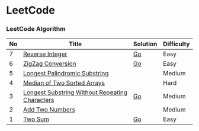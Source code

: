 # LeetCode

### LeetCode Algorithm



 No | Title | Solution | Difficulty
 --|-------|----------|----------- 
7 | [Reverse Integer](https://leetcode.com/problems/reverse-integer/) | [Go](algorithms/Go/reverse.go) | Easy
6 | [ZigZag Conversion](https://leetcode.com/problems/zigzag-conversion/) | [Go](algorithms/Go/zigZagConversion.go) | Easy
5 | [Longest Palindromic Substring](https://leetcode.com/problems/longest-palindromic-substring/) | | Medium
4 | [Median of Two Sorted Arrays](https://leetcode.com/problems/median-of-two-sorted-arrays/) | | Hard
3 | [Longest Substring Without Repeating Characters](https://leetcode.com/problems/longest-substring-without-repeating-characters/) | [Go](algorithms/Go/lengthOfLongestSubstring.go) | Medium
2 | [Add Two Numbers](https://leetcode.com/problems/add-two-numbers/) | | Medium
1 | [Two Sum](https://leetcode.com/problems/two-sum/) | [Go](algorithms/Go/twoSum.go) | Easy


